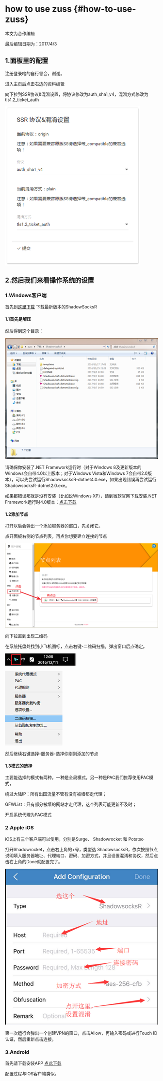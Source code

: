 # how to use zuss {#how-to-use-zuss}

本文为合作编辑

最后编辑日期为：2017/4/3

## 1.面板里的配置

注册登录啥的自行领会，谢谢。

进入主页后点击右边的资料编辑

向下拉到SSR协议&混淆设置，将协议修改为auth\_sha1\_v4，混淆方式修改为tls1.2\_ticket\_auth

![](/images/chaos.png)

## 2.然后我们来看操作系统的设置

### 1.Windows客户端

首先到[这里下载](https://github.com/shadowsocksr/shadowsocksr-csharp/releases) 下载最新版本的ShadowSocksR

#### 1.1首先是解压

然后得到这个目录：

![](/images/unzip.png)

请确保你安装了.NET Framework运行时（对于Windows 8及更新版本的Windows会自带4.0以上版本；对于Windows Vista和Windows 7会自带2.0版本），可以先尝试运行ShadowsocksR-dotnet4.0.exe，如果出现错误再尝试运行ShadowsocksR-dotnet2.0.exe。

如果都错误那就是没有安装（比如说Windows XP），请到微软官网下载安装.NET Framework运行时4.0版本：[点击下载](https://www.microsoft.com/zh-CN/download/details.aspx?id=17851)

#### 1.2添加节点

打开以后会弹出一个添加服务器的窗口，先关闭它。

点开面板右侧的节点列表，再点你想要建立连接的节点

![](/assets/table.png)

向下拉直到出现二维码

在系统托盘处找到小飞机图标，点击右键-二维码扫描。弹出窗口后点确定。

![](/images/fly.png)

![](/images/erweima.png)

然后继续右键选择-服务器-选择你刚刚添加的节点

#### 1.3模式的选择

主要能选择的模式有两种，一种是全局模式，另一种是PAC我们推荐使用PAC模式，

绕过大陆IP：所有出国流量不管有没有被墙都走代理；

GFWList：只有部分被墙的网站才走代理，这个列表可能更新不及时；

开启系统代理为PAC模式

### 2.Apple iOS

iOS上有三个客户端可以使用，分别是Surge、 Shadowrocket 和 Potatso

打开Shadowrocket，点击右上角的+号，类型选 ShadowsocksR，依次按照节点说明填入服务器地址、代理端口、密码、加密方式，并且设置混淆和协议，然后点击右上角的Done就配置完了。

![](/images/Shadowrocket.png)

第一次运行会弹出一个创建VPN的窗口，点击Allow，再输入密码或进行Touch ID认证，然后重新点击连接。

### 3.Android

首先请下载安装APP [点此下载](https://github.com/shadowsocksr/shadowsocksr-android/releases)

配置过程与IOS客户端类似。

